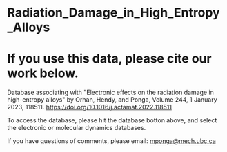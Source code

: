 # Radiation_Damage_in_High_Entropy_Alloys
# If you use this data, please cite our work below. 
Database associating with "Electronic effects on the radiation damage in high-entropy alloys" by Orhan, Hendy, and Ponga, Volume 244, 1 January 2023, 118511. https://doi.org/10.1016/j.actamat.2022.118511


To access the database, please hit the database botton above, and select the electronic or molecular dynamics databases. 

If you have questions of comments, please email: mponga@mech.ubc.ca
